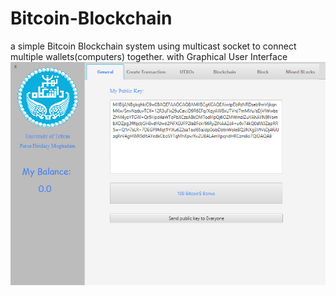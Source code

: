 # Bitcoin-Blockchain
a simple Bitcoin Blockchain system using multicast socket to connect multiple wallets(computers) together. with Graphical User Interface
![STM32 board](BlockchainGUI.jpg?raw=true "NES on STM32")
